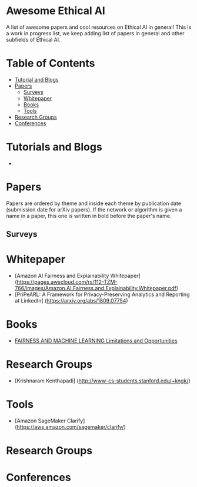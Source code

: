 # Awesome Ethical AI
A list of awesome papers and cool resources on Ethical AI in general! 
This is a work in progress list, we keep adding list of papers in general and other subfields of Ethical AI.

# Table of Contents

* [Tutorial and Blogs](#tutorials-and-blogs)
* [Papers](#papers)
  * [Surveys](#surveys)
  * [Whitepaper](#whitepaper)
  * [Books](#books)
  * [Tools](#tools)
* [Research Groups](#research-groups)
* [Conferences](#conferences)
   

# Tutorials and Blogs 
* 
# Papers

Papers are ordered by theme and inside each theme by publication date (submission date for arXiv papers). If the network or algorithm is given a name in a paper, this one is written in bold before the paper's name.

## Surveys

# Whitepaper
* [Amazon AI Fairness and Explainability Whitepaper] (https://pages.awscloud.com/rs/112-TZM-766/images/Amazon.AI.Fairness.and.Explainability.Whitepaper.pdf)
* [PriPeARL: A Framework for Privacy-Preserving Analytics and Reporting at LinkedIn] (https://arxiv.org/abs/1809.07754)

# Books

* [FAIRNESS AND MACHINE LEARNING Limitations and Opportunities](https://fairmlbook.org/pdf/fairmlbook.pdf)

# Research Groups
* [Krishnaram Kenthapadi] (http://www-cs-students.stanford.edu/~kngk/)

# Tools
* [Amazon SageMaker Clarify] (https://aws.amazon.com/sagemaker/clarify/)
# Research Groups

# Conferences
